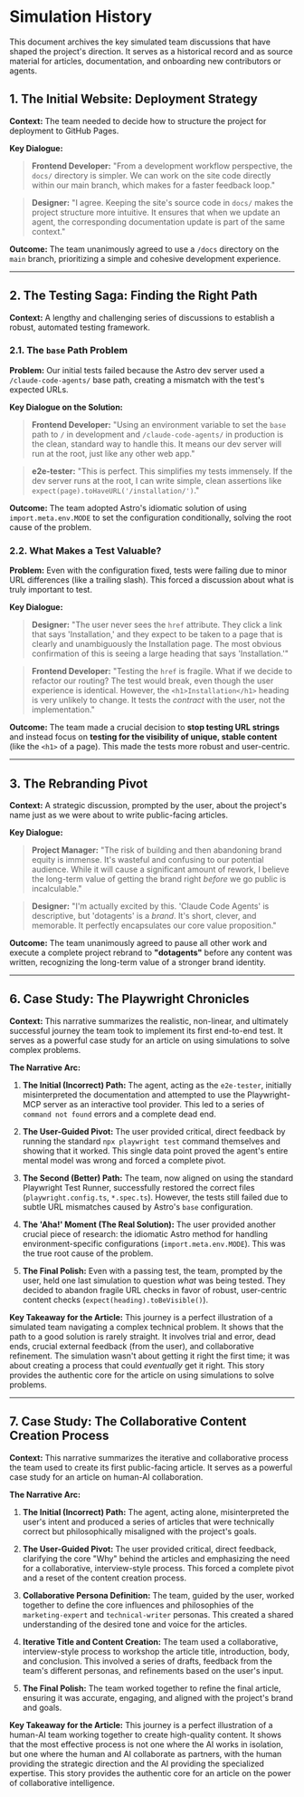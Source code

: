 # Simulation History

This document archives the key simulated team discussions that have shaped the project's direction. It serves as a historical record and as source material for articles, documentation, and onboarding new contributors or agents.

## 1. The Initial Website: Deployment Strategy

**Context:** The team needed to decide how to structure the project for deployment to GitHub Pages.

**Key Dialogue:**

> **Frontend Developer:** "From a development workflow perspective, the `docs/` directory is simpler. We can work on the site code directly within our main branch, which makes for a faster feedback loop."

> **Designer:** "I agree. Keeping the site's source code in `docs/` makes the project structure more intuitive. It ensures that when we update an agent, the corresponding documentation update is part of the same context."

**Outcome:** The team unanimously agreed to use a `/docs` directory on the `main` branch, prioritizing a simple and cohesive development experience.

---

## 2. The Testing Saga: Finding the Right Path

**Context:** A lengthy and challenging series of discussions to establish a robust, automated testing framework.

### 2.1. The `base` Path Problem

**Problem:** Our initial tests failed because the Astro dev server used a ` /claude-code-agents/` base path, creating a mismatch with the test's expected URLs.

**Key Dialogue on the Solution:**

> **Frontend Developer:** "Using an environment variable to set the `base` path to `/` in development and `/claude-code-agents/` in production is the clean, standard way to handle this. It means our dev server will run at the root, just like any other web app."

> **e2e-tester:** "This is perfect. This simplifies my tests immensely. If the dev server runs at the root, I can write simple, clean assertions like `expect(page).toHaveURL('/installation/')`."

**Outcome:** The team adopted Astro's idiomatic solution of using `import.meta.env.MODE` to set the configuration conditionally, solving the root cause of the problem.

### 2.2. What Makes a Test Valuable?

**Problem:** Even with the configuration fixed, tests were failing due to minor URL differences (like a trailing slash). This forced a discussion about what is truly important to test.

**Key Dialogue:**

> **Designer:** "The user never sees the `href` attribute. They click a link that says 'Installation,' and they expect to be taken to a page that is clearly and unambiguously the Installation page. The most obvious confirmation of this is seeing a large heading that says 'Installation.'"

> **Frontend Developer:** "Testing the `href` is fragile. What if we decide to refactor our routing? The test would break, even though the user experience is identical. However, the `<h1>Installation</h1>` heading is very unlikely to change. It tests the *contract* with the user, not the implementation."

**Outcome:** The team made a crucial decision to **stop testing URL strings** and instead focus on **testing for the visibility of unique, stable content** (like the `<h1>` of a page). This made the tests more robust and user-centric.

---

## 3. The Rebranding Pivot

**Context:** A strategic discussion, prompted by the user, about the project's name just as we were about to write public-facing articles.

**Key Dialogue:**

> **Project Manager:** "The risk of building and then abandoning brand equity is immense. It's wasteful and confusing to our potential audience. While it will cause a significant amount of rework, I believe the long-term value of getting the brand right *before* we go public is incalculable."

> **Designer:** "I'm actually excited by this. 'Claude Code Agents' is descriptive, but 'dotagents' is a *brand*. It's short, clever, and memorable. It perfectly encapsulates our core value proposition."

**Outcome:** The team unanimously agreed to pause all other work and execute a complete project rebrand to **"dotagents"** before any content was written, recognizing the long-term value of a stronger brand identity.

---

## 6. Case Study: The Playwright Chronicles

**Context:** This narrative summarizes the realistic, non-linear, and ultimately successful journey the team took to implement its first end-to-end test. It serves as a powerful case study for an article on using simulations to solve complex problems.

**The Narrative Arc:**

1.  **The Initial (Incorrect) Path:** The agent, acting as the `e2e-tester`, initially misinterpreted the documentation and attempted to use the Playwright-MCP server as an interactive tool provider. This led to a series of `command not found` errors and a complete dead end.

2.  **The User-Guided Pivot:** The user provided critical, direct feedback by running the standard `npx playwright test` command themselves and showing that it worked. This single data point proved the agent's entire mental model was wrong and forced a complete pivot.

3.  **The Second (Better) Path:** The team, now aligned on using the standard Playwright Test Runner, successfully restored the correct files (`playwright.config.ts`, `*.spec.ts`). However, the tests still failed due to subtle URL mismatches caused by Astro's `base` configuration.

4.  **The 'Aha!' Moment (The Real Solution):** The user provided another crucial piece of research: the idiomatic Astro method for handling environment-specific configurations (`import.meta.env.MODE`). This was the true root cause of the problem.

5.  **The Final Polish:** Even with a passing test, the team, prompted by the user, held one last simulation to question *what* was being tested. They decided to abandon fragile URL checks in favor of robust, user-centric content checks (`expect(heading).toBeVisible()`).

**Key Takeaway for the Article:**
This journey is a perfect illustration of a simulated team navigating a complex technical problem. It shows that the path to a good solution is rarely straight. It involves trial and error, dead ends, crucial external feedback (from the user), and collaborative refinement. The simulation wasn't about getting it right the first time; it was about creating a process that could *eventually* get it right. This story provides the authentic core for the article on using simulations to solve problems.

---

## 7. Case Study: The Collaborative Content Creation Process

**Context:** This narrative summarizes the iterative and collaborative process the team used to create its first public-facing article. It serves as a powerful case study for an article on human-AI collaboration.

**The Narrative Arc:**

1.  **The Initial (Incorrect) Path:** The agent, acting alone, misinterpreted the user's intent and produced a series of articles that were technically correct but philosophically misaligned with the project's goals.

2.  **The User-Guided Pivot:** The user provided critical, direct feedback, clarifying the core "Why" behind the articles and emphasizing the need for a collaborative, interview-style process. This forced a complete pivot and a reset of the content creation process.

3.  **Collaborative Persona Definition:** The team, guided by the user, worked together to define the core influences and philosophies of the `marketing-expert` and `technical-writer` personas. This created a shared understanding of the desired tone and voice for the articles.

4.  **Iterative Title and Content Creation:** The team used a collaborative, interview-style process to workshop the article title, introduction, body, and conclusion. This involved a series of drafts, feedback from the team's different personas, and refinements based on the user's input.

5.  **The Final Polish:** The team worked together to refine the final article, ensuring it was accurate, engaging, and aligned with the project's brand and goals.

**Key Takeaway for the Article:**
This journey is a perfect illustration of a human-AI team working together to create high-quality content. It shows that the most effective process is not one where the AI works in isolation, but one where the human and AI collaborate as partners, with the human providing the strategic direction and the AI providing the specialized expertise. This story provides the authentic core for an article on the power of collaborative intelligence.